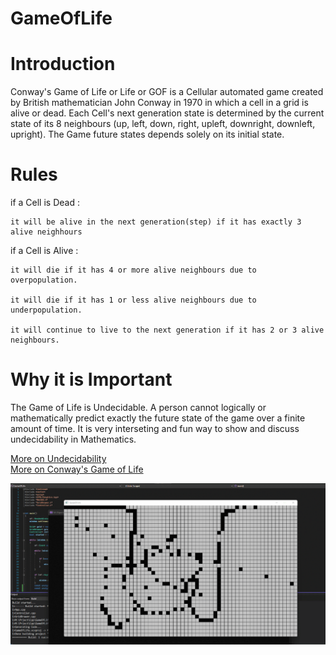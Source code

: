 # GameOfLife


# Introduction

Conway's Game of Life or Life or GOF is a Cellular automated game
created by British mathematician John Conway in 1970 in which a cell in a grid is alive or dead.
Each Cell's next generation state is determined by the current state of its 8 neighbours 
(up, left, down, right, upleft, downright, downleft, upright).
The Game future states depends solely on its initial state.


# Rules

if a Cell is Dead : 

    it will be alive in the next generation(step) if it has exactly 3 alive neighhours 


if a Cell is Alive :

    it will die if it has 4 or more alive neighbours due to overpopulation.

    it will die if it has 1 or less alive neighbours due to underpopulation.

    it will continue to live to the next generation if it has 2 or 3 alive neighbours.
    
  
# Why it is Important
  
  The Game of Life is Undecidable.
  A person cannot logically or mathematically predict exactly the future state of the game
  over a finite amount of time.
  It is very interseting and fun way to show and discuss undecidability in Mathematics.
        
[More on Undecidability](https://en.wikipedia.org/wiki/Undecidable_problem)  
[More on Conway's Game of Life](https://en.wikipedia.org/wiki/Conway%27s_Game_of_Life)
        
     
  
  
 ![Screenshot](gif.gif)
